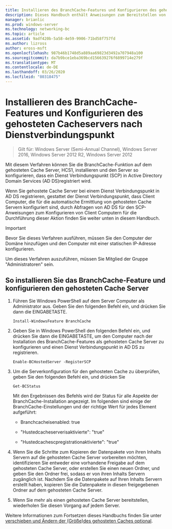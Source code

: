 ```yaml
---
title: Installieren des BranchCache-Features und Konfigurieren des gehosteten Cacheservers nach Dienstverbindungspunkt
description: Dieses Handbuch enthält Anweisungen zum Bereitstellen von BranchCache im Modus "gehosteter Cache" auf Computern unter Windows Server 2016 und Windows 10.
manager: brianlic
ms.prod: windows-server
ms.technology: networking-bc
ms.topic: article
ms.assetid: 9adf420b-5a58-4e59-9906-71bd58f757fd
ms.author: lizross
author: eross-msft
ms.openlocfilehash: 987b46b1748d5a889aa69823d3492a707948a100
ms.sourcegitcommit: da7b9bce1eba369bcd156639276f6899714e279f
ms.translationtype: MT
ms.contentlocale: de-DE
ms.lasthandoff: 03/26/2020
ms.locfileid: "80318475"
---
```

# <a name="install-the-branchcache-feature-and-configure-the-hosted-cache-server-by-service-connection-point"></a>Installieren des BranchCache-Features und Konfigurieren des gehosteten Cacheservers nach Dienstverbindungspunkt

>Gilt für: Windows Server (Semi-Annual Channel), Windows Server 2016, Windows Server 2012 R2, Windows Server 2012

Mit diesem Verfahren können Sie die BranchCache-Funktion auf dem gehosteten Cache Server, HCS1, installieren und den Server so konfigurieren, dass ein Dienst Verbindungspunkt \(SCP\) in Active Directory Domain Services \(AD DS\)registriert wird.

Wenn Sie gehostete Cache Server bei einem Dienst Verbindungspunkt in AD DS registrieren, gestattet der Dienst Verbindungspunkt, dass Client Computer, die für die automatische Ermittlung von gehosteten Cache Servern konfiguriert sind, durch Abfragen von AD DS für den SCP- Anweisungen zum Konfigurieren von Client Computern für die Durchführung dieser Aktion finden Sie weiter unten in diesem Handbuch.

>[!IMPORTANT]
>Bevor Sie dieses Verfahren ausführen, müssen Sie den Computer der Domäne hinzufügen und den Computer mit einer statischen IP-Adresse konfigurieren.

Um dieses Verfahren auszuführen, müssen Sie Mitglied der Gruppe "Administratoren" sein.

## <a name="to-install-the-branchcache-feature-and-configure-the-hosted-cache-server"></a>So installieren Sie das BranchCache-Feature und konfigurieren den gehosteten Cache Server  

1. Führen Sie Windows PowerShell auf dem Server Computer als Administrator aus. Geben Sie den folgenden Befehl ein, und drücken Sie dann die EINGABETASTE.

    ``` 
    Install-WindowsFeature BranchCache
    ```

2.  Geben Sie in Windows PowerShell den folgenden Befehl ein, und drücken Sie dann die EINGABETASTE, um den Computer nach der Installation des BranchCache-Features als gehosteten Cache Server zu konfigurieren und einen Dienst Verbindungspunkt in AD DS zu registrieren.

    ```  
    Enable-BCHostedServer -RegisterSCP
    ```  

3. Um die Serverkonfiguration für den gehosteten Cache zu überprüfen, geben Sie den folgenden Befehl ein, und drücken Sie

    ```  
    Get-BCStatus  
    ```  
  
    Mit den Ergebnissen des Befehls wird der Status für alle Aspekte der BranchCache-Installation angezeigt. Im folgenden sind einige der BranchCache-Einstellungen und der richtige Wert für jedes Element aufgeführt:  
  
    -   Branchcacheisenabled: true

    -   "Hustedcacheserverisaktivierte": "true"

    -   "Hustedcachescpregistrationaktivierte": "true"

4. Wenn Sie die Schritte zum Kopieren der Datenpakete von ihren Inhalts Servern auf die gehosteten Cache Server vorbereiten möchten, identifizieren Sie entweder eine vorhandene Freigabe auf dem gehosteten Cache Server, oder erstellen Sie einen neuen Ordner, und geben Sie den Ordner frei, sodass er von ihren Inhalts Servern zugänglich ist. Nachdem Sie die Datenpakete auf Ihren Inhalts Servern erstellt haben, kopieren Sie die Datenpakete in diesen freigegebenen Ordner auf dem gehosteten Cache Server.
  
5. Wenn Sie mehr als einen gehosteten Cache Server bereitstellen, wiederholen Sie diesen Vorgang auf jedem Server.

Weitere Informationen zum Fortsetzen dieses Handbuchs finden Sie unter [verschieben und Ändern der &#40;Größe&#41;des gehosteten Caches optional](6-Bc-Move-Resize-Cache.md).

